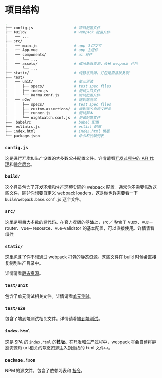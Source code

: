 # 项目结构

``` bash
.
├── config.js                   # 项目配置文件
├── build/                      # webpack 配置文件
│   └── ...
├── src/
│   ├── main.js                 # app 入口文件
│   ├── App.vue                 # app 主组件
│   ├── components/             # ui 组件
│   │   └── ...
│   └── assets/                 # 模块静态资源，会被 webpack 打包
│       └── ...
├── static/                     # 纯静态资源，打包是直接被复制
├── test/
│   └── unit/                   # 单元测试
│   │   ├── specs/              # test spec files
│   │   ├── index.js            # 测试入口文件
│   │   └── karma.conf.js       # 测试配置文件
│   └── e2e/                    # 端到端测试
│   │   ├── specs/              # test spec files
│   │   ├── custom-assertions/  # 端到端的自定义断言
│   │   ├── runner.js           # 测试脚本
│   │   └── nightwatch.conf.js  # 测试配置文件
├── .babelrc                    # babel 配置
├── .eslintrc.js                # eslint 配置
├── index.html                  # index.html 模版
└── package.json                # 命令和依赖列表
```

### `config.js`

这是进行开发和生产设置的大多数公共配置文件。详情请看[开发过程中的 API 代理](proxy.md)和[融合后台](backend.md)。

### `build/`

这个目录包含了开发环境和生产环境实际的 webpack 配置。通常你不需要修改这些文件，除非你想要自定义 webpack loaders，这是你也许需要看一下 `build/webpack.base.conf.js` 这个文件。

### `src/`

这里是项目大多数的源代码。在官方模版的基础上，src／ 整合了 vuex、vue－router、vue－resource、vue-validator 的基本配置，可以直接使用。详情请看[组件](components.md)

### `static/`

这里包含了你不想通过 webpack 打包的静态资源。这些文件在 build 时候会直接复制到生产目录中。

详情请看[静态资源](static.md)。

### `test/unit`

包含了单元测试相关文件。详情请看[单元测试](unit.md)。

### `test/e2e`

包含了端到端测试相关文件。详情请看[端到端测试](e2e.md)。

### `index.html`

这是 SPA 的 `index.html` 的**模版**。在开发和生产过程中，webpack 将会自动将静态资源和 url 相关的静态资源注入到最终的 html 文件中。

### `package.json`

NPM 的源文件，包含了依赖列表和 [指令](commands.md)。


